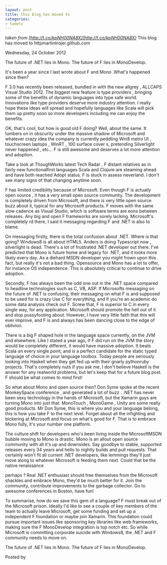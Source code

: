 ```yaml
---
layout: post
title: this blog has moved to
categories:
- tweets
---
```

*taken from [http://t.co/kpNH00NA8X](http://t.co/kpNH00NA8X)*
This blog has moved to httpmartintrojer.github.com

Wednesday, 24 October 2012

The future of .NET lies in Mono. The future of F lies in MonoDevelop.

It's been a year since I last wrote about F and Mono .What's happened since then?

F 3.0 has recently been released, bundled in with the new allgrey , ALLCAPS Visual Studio 2012. The biggest new feature is type providers , bringing some of the benefits of dynamic languages into type safe world. Innovations like type providers deserve more industry attention. I really hope these ideas will spread and hopefully languages like Scala will pick them up pretty soon so more developers including me can enjoy the benefits.

OK, that's cool, but how is good old F doing? Well, about the same. It lumbers on in obscurity under the massive shadow of Microsoft and whatever crazy idea the company is currently peddling  Win8 metro UI , touchscreen laptops , WinRT , 100 surface cover s, pretending Silverlight never happened , etc... F is still awesome and deserves a lot more attention and adoption.

Take a look at ThoughWorks latest Tech Radar . F distant relatives as in fairly new  functionalfirst   languages Scala and Clojure are steaming ahead and have both reached Adopt status. F is stuck in assess neverland. I don't see many signs of that changing anytime soon.

F has limited credibility because of Microsoft. Even though F is actually open source , it has a very small open source community. The development is completely driven from Microsoft, and there is very little open source buzz about it, typical for any Microsoft products. F moves with the same slow cadence as Visual Studio, which is software terms are eons between releases. Any big and open F frameworks are sorely lacking. Microsoft's completely rd there, I said it messaging regarding F and .NET is also to blame.

On messaging firstly, there is the total confusion about .NET. Where is that going? Windows8 is all about HTML5. Anders is doing Typescript now , silverlight is dead. There's a lot of frustrated .NET developer out there. I've predicted that Mono is future home and legacy for .NET, and it looks more likely every day. As a diehard MSDN developer you might frown upon this fact, but really it's not a bad thing. Opensource and Mono has a lot to offer, for instance OS independence. This is absolutely critical to continue to drive adoption.

Secondly, F has always been the odd one out in the .NET space compared to headline technologies such as C, VB, ASP. If Microsofts messaging on the future of .NET is confusing, their messaging on what F is and supposed to be used for is crazy Use C for everything, and if you're an academic do some data analysis check out F. Screw that, F is superior to C in every single way, for any application. Microsoft should promote the hell out of it and stop pussyfooting about. However, I have very little faith that this will ever improve, and F is and always has been dancing close to the edge of oblivion.

There is a big F shaped hole in the language space currently, on the JVM and elsewhere. Like I stated a year ago, if F did run on the JVM the story would be completely different, it would have massive adoption. It beats Scala on every single point, and is a perfect candidate for the static typed language of choice in your language toolbox. Today people are seriously looking into Haskell when they get fed up with their gnarly pythonruby projects. That's completely nuts if you ask me, I don't believe Haskell is the answer for any realworld problems, but let's keep that for a future blog post. F should be what comes to mind first!

So what about Mono and open source then? Don Syme spoke at the recent MonkeySpace conference , and generated a lot of buzz . .NET has never been sexy technology in the hands of Microsoft, but the Xamarin guys are turning Mono into just that. MonoTouch , MonoGame , Unity are some really good products. Mr Don Syme, this is where you and your language belong, this is how you take F to the next level. Forget about all the infighting and bickering at Microsoft and focus on what's good for F. That is to embrace Mono fully, it's your number one platform.

The culture shift for developers who's been living inside the MicrosoftMSDN bubble moving to Mono is drastic. Mono is an allout open source community with all it's up and downsides. Say goodbye to stable, supported releases every 34 years and hello to nightly builds and pull requests. That certainly won't fit all current .NET developers, like lemmings they'll just move along to whatever Microsoft is feeding them next. Could that be the native renaissance

perhaps ?  Real .NET enthusiast should free themselves from the Microsoft shackles and embrace Mono, they'd be much better for it. Join the community, contribute improvements to the garbage collector. Go to awesome conferences in Boston, have fun!

To summarise, how do we save this gem of a language? F must break out of the Microsoft prison. Ideally I'd like to see a couple of key members of the team to actually leave Microsoft, get some funding and set up a independent F foundation or maybe join Xamarin. This foundation could pursue important issues like sponsoring key libraries like web frameworks, making sure the F MonoDevelop integration is top notch etc. So while Microsoft is committing corporate suicide with Windows8, the .NET and F community needs to move on.

The future of .NET lies in Mono. The future of F lies in MonoDevelop.

Posted by

